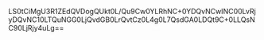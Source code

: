 LS0tCiMgU3R1ZEdQVDogQUkt0L/Qu9Cw0YLRhNC+0YDQvNCwINC00LvRjyDQvNC10LTQuNGG0LjQvdGB0LrQvtCz0L4g0L7QsdGA0LDQt9C+0LLQsNC90LjRjy4uLg==